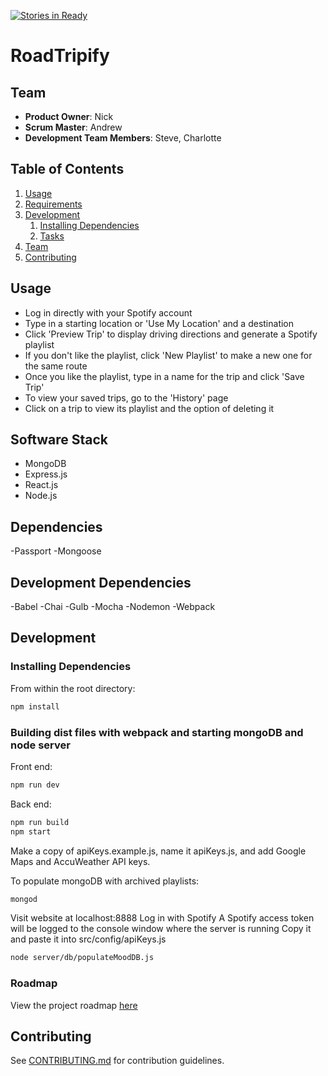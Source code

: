 [![Stories in Ready](https://badge.waffle.io/IndecipherableSuggestions/IndecipherableSuggestions.png?label=ready&title=Ready)](https://waffle.io/IndecipherableSuggestions/IndecipherableSuggestions)
# RoadTripify

## Team

  - __Product Owner__: Nick
  - __Scrum Master__: Andrew
  - __Development Team Members__: Steve, Charlotte

## Table of Contents

1. [Usage](#Usage)
1. [Requirements](#requirements)
1. [Development](#development)
    1. [Installing Dependencies](#installing-dependencies)
    1. [Tasks](#tasks)
1. [Team](#team)
1. [Contributing](#contributing)

## Usage

- Log in directly with your Spotify account
- Type in a starting location or 'Use My Location' and a destination
- Click 'Preview Trip' to display driving directions and generate a Spotify playlist
- If you don't like the playlist, click 'New Playlist' to make a new one for the same route
- Once you like the playlist, type in a name for the trip and click 'Save Trip'
- To view your saved trips, go to the 'History' page
- Click on a trip to view its playlist and the option of deleting it

## Software Stack

- MongoDB
- Express.js
- React.js
- Node.js

## Dependencies
-Passport
-Mongoose

## Development Dependencies

-Babel
-Chai
-Gulb
-Mocha
-Nodemon
-Webpack

## Development

### Installing Dependencies

From within the root directory:
```sh
npm install
```
### Building dist files with webpack and starting mongoDB and node server

Front end:
```sh
npm run dev
```
Back end:
```sh
npm run build
npm start
```
Make a copy of apiKeys.example.js, name it apiKeys.js, and add Google Maps and AccuWeather API keys.

To populate mongoDB with archived playlists:
```sh
mongod
```
Visit website at localhost:8888
Log in with Spotify
A Spotify access token will be logged to the console window where the server is running
Copy it and paste it into src/config/apiKeys.js
```sh
node server/db/populateMoodDB.js
```

### Roadmap

View the project roadmap [here](https://github.com/IndecipherableSuggestions/IndecipherableSuggestions/issues)


## Contributing

See [CONTRIBUTING.md](CONTRIBUTING.md) for contribution guidelines.
